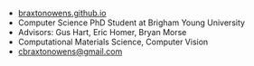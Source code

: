 - [braxtonowens.github.io](https://braxtonowens.github.io/)
- Computer Science PhD Student at Brigham Young University 
- Advisors: Gus Hart, Eric Homer, Bryan Morse
- Computational Materials Science, Computer Vision
- cbraxtonowens@gmail.com

